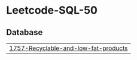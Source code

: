 # Leetcode-SQL-50

## Database
|  |
| ------- |
| [1757-Recyclable-and-low-fat-products](https://github.com/TechieBhavin/Leetcode-SQL-50/tree/main/1757-Recyclable-and-low-fat-products) |

